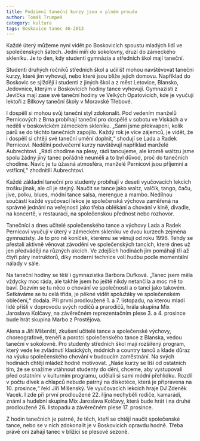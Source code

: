 ```yaml
---
title: Podzimní taneční kurzy jsou v plném proudu
author: Tomáš Trumpeš
category: kultura
tags: Boskovice tanec 46-2013
---
```


Každé úterý můžeme nyní vidět po Boskovicích spoustu mladých lidí ve společenských šatech. Jedni míří do sokolovny, druzí do zámeckého skleníku. Je to den, kdy studenti gymnázia a středních škol mají taneční.

Studenti druhých ročníků středních škol a učilišť mohou navštěvovat taneční kurzy, které jim vyhovují, nebo které jsou blíže jejich domovu. Například do Boskovic se sjíždějí i studenti z jiných škol a z měst Letovice, Blansko, Jedovnice, kterým v Boskovicích hodiny tance vyhovují. Gymnazisti z Jevíčka mají zase své taneční hodiny ve Velkých Opatovicích, kde je vyučují lektoři z Bílkovy taneční školy v Moravské Třebové.

I dospělí si mohou svůj taneční styl zdokonalit. Pod vedením manželů Pernicových z Brna probíhají taneční pro dospělé v sobotu ve Vískách a v neděli v boskovickém zámeckém skleníku. „Sami jsme překvapeni, kolik párů se do těchto tanečních zapojilo. Každý rok je více zájemců, je vidět, že i dospělí si chtějí své taneční umění doplnit,“ shodují se Lada a Radek Pernicovi. Nedělní podvečerní kurzy navštěvují například manželé Aubrechtovi. „Rádi chodíme na plesy, rádi tancujeme, ale kromě waltzu jsme spolu žádný jiný tanec pořádně neuměli a to byl důvod, proč do tanečních chodíme. Navíc je tu úžasná atmosféra, manželé Pernicovi jsou příjemní a vstřícní,“ zhodnitili Aubrechtovi.

Každé základní taneční pro studenty probíhají v deseti vyučovacích lekcích trošku jinak, ale cíl je stejný. Naučit se tance jako waltz, valčík, tango, čaču, jive, polku, blues, módní tance salsa, merengue a mambo. Nedílnou součástí každé vyučovací lekce je společenská výchova zaměřená na správné jednání na veřejnosti jako třeba oblékání a chování v kině, divadle, na koncertě, v restauraci, na společenskou přednost nebo rozhovor.

Tanečníci a dnes učitelé společenského tance a výchovy Lada a Radek Pernicovi vyučují v úterý v zámeckém skleníku ve dvou kurzech zejména gymnazisty. Je to pro ně koníček, kterému se věnují od roku 1996. Tehdy se přestali aktivně věnovat závodění ve společenských tancích, které dnes už jen předvádějí na různých akcích. Ve zdejších hodinách jim pomáhají tři až čtyři páry instruktorů, díky moderní technice volí hudbu podle momentální nálady v sále.

Na taneční hodiny se těší i gymnazistka Barbora Dufková. „Tanec jsem měla vždycky moc ráda, ale takhle jsem ho ještě nikdy netančila a moc mě to baví. Dozvím se tu něco o chování ve společnosti a o tanci jako takovém. Setkáváme se tu celá třída, je pěkné vidět spolužáky ve společenském oblečení,“ dodala. Při první prodloužené 1. a 7. listopadu, na kterou mladí lidé přišli v doprovodu svých rodičů a prarodičů, hrála skupina Mix Jaroslava Kolčavy, na závěrečném reprezentačním plese 3. a 4. prosince bude hrát skupina Marbo z Prostějova.

Alena a Jiří Míšenští, zkušení učitelé tance a společenské výchovy, choreografové, trenéři a porotci společenského tance z Blanska, vedou taneční v sokolovně. Pro studenty středních škol mají rozšířený program, který vede ke zvládnutí klasických, módních a country tanců a klade důraz na výuku společenského chování v budoucím zaměstnání. Na svých hodinách chtějí mládež hodně motivovat. „Naše kurzy se liší od ostatních tím, že se snažíme vtáhnout studenty do dění, chceme, aby vystupovali před ostatními v kulturním programu, udělali si sami módní přehlídku. Rozdíl v počtu dívek a chlapců nebude patrný na diskotéce, která je připravena na 10. prosince,“ řekl Jiří Míšenský. Ve vyučovacích lekcích hraje DJ Zdeněk Vacek. I zde při první prodloužené 22. října nechyběli rodiče, kamarádi, známí a hudební skupina Mix Jaroslava Kolčavy, která bude hrát i na druhé prodloužené 26. listopadu a závěrečném plese 17. prosince.

Z hodin tanečních je patrné, že těch, kteří se chtějí naučit společenské tance, nebo se v nich zdokonalit je v Boskovicích opravdu hodně. Třeba právě oni zahájí tanec v blížící se plesové sezoně.
